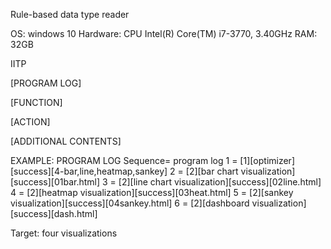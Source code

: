 Rule-based data type reader

OS: windows 10
Hardware: CPU Intel(R) Core(TM) i7-3770, 3.40GHz
RAM: 32GB

IITP

[PROGRAM LOG]

[FUNCTION]

[ACTION]

[ADDITIONAL CONTENTS]


EXAMPLE: PROGRAM LOG
Sequence= program log
1 = [1][optimizer][success][4-bar,line,heatmap,sankey]
2 = [2][bar chart visualization][success][01bar.html]
3 = [2][line chart visualization][success][02line.html]
4 = [2][heatmap visualization][success][03heat.html]
5 = [2][sankey visualization][success][04sankey.html]
6 = [2][dashboard visualization][success][dash.html]

Target: four visualizations

